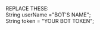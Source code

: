 REPLACE THESE: <br/>
   String userName ="BOT'S NAME"; <br/>
        String token = "YOUR BOT TOKEN";
